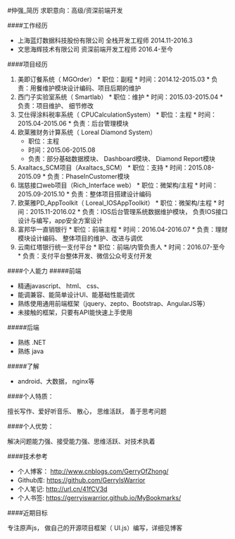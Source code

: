 #仲强_简历
求职意向：高级/资深前端开发

####工作经历
  * 上海蓝灯数据科技股份有限公司   全栈开发工程师          2014.11-2016.3
  * 文思海辉技术有限公司           资深前端开发工程师      2016.4-至今
    
####项目经历
  1. 美即订餐系统（ MGOrder）
    * 职位：副程
    * 时间：2014.12-2015.03
    * 负责：用餐维护模块设计编码、项目后期的维护
  2. 西门子实验室系统（ Smartlab）
    * 职位：维护
    * 时间：2015.03-2015.04
    * 负责：项目维护、 细节修改
  3. 艾仕得涂料税率系统（ CPUCalculationSystem）
    * 职位：主程
    * 时间：2015.04-2015.06
    * 负责：后台管理模块
  4. 欧莱雅财务计算系统（ Loreal Diamond System）
     * 职位：主程
     * 时间：2015.06-2015.08
     * 负责：部分基础数据模块、 Dashboard模块、 Diamond Report模块
  5. Axaltacs_SCM项目（Axaltacs_SCM）
    * 职位：支持
    * 时间：2015.08-2015.09
    * 负责：PhaseInCustomer模块
  6. 瑞慈接口web项目（Rich_Interface web）
    * 职位：微架构/主程
    * 时间：2015.09-2015.10
    * 负责：整体项目搭建设计编码
  7. 欧莱雅PD_AppToolkit（ Loreal_IOSAppToolkit）
    * 职位：微架构/主程
    * 时间：2015.11-2016.02
    * 负责：IOS后台管理系统数据维护模块， 负责IOS接口设计与编写，app安全方案设计
  8. 富邦华一直销银行
    * 职位：前端主程
    * 时间：2016.04-2016.07
    * 负责：理财模块设计编码、 整体项目的维护、改进与调优
  9. 云南红塔银行统一支付平台
    * 职位：前端/内管负责人
    * 时间：2016.07-至今
    * 负责：支付平台整体开发、微信公众号支付开发
    
####个人能力
#####前端
  * 精通javascript、 html、 css、
  * 能调兼容、能简单设计UI、能基础性能调优 
  * 熟练使用通用前端框架（jquery、zepto、Bootstrap、AngularJS等）
  * 未接触的框架，只要有API能快速上手使用   
           
#####后端
  * 熟练 .NET
  * 熟练 java       
    
#####了解
  * android、大数据， nginx等         
  
####个人特质：
<p>擅长写作、爱好听音乐、 散心， 思维活跃， 善于思考问题</p>

####个人优势：
<p>解决问题能力强、接受能力强、思维活跃、对技术执着</p>

####技术参考
  * 个人博客： http://www.cnblogs.com/GerryOfZhong/
  * Github库: https://github.com/GerryIsWarrior
  * 个人笔记: http://url.cn/41fCV3d
  * 个人书签: https://gerryiswarrior.github.io/MyBookmarks/

####近期目标
<p>专注原声js， 做自己的开源项目框架（ UI.js）编写，详细见博客</p>